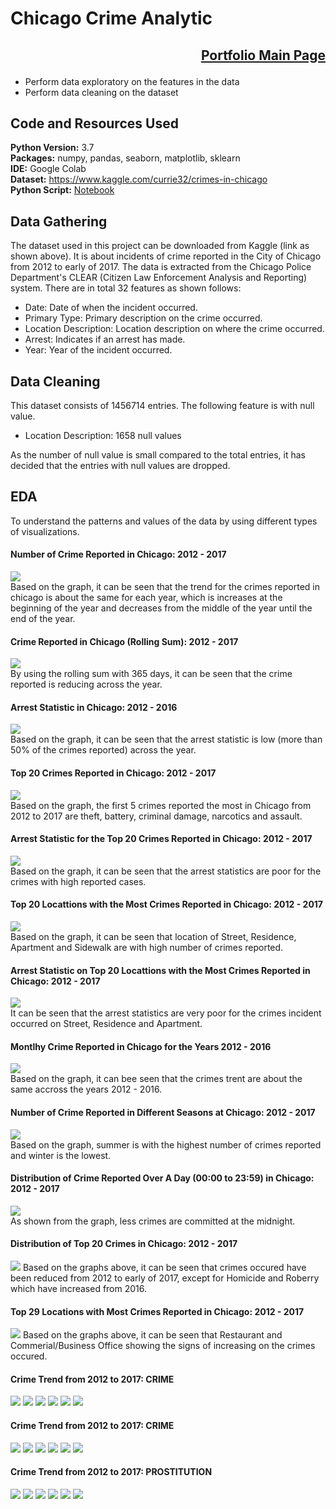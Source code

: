 # Chicago Crime Analytic

## <p align="right">[Portfolio Main Page](https://github.com/WengWeng0410/Weng_Portfolio)</p>

* Perform data exploratory on the features in the data
* Perform data cleaning on the dataset 

## Code and Resources Used

**Python Version:** 3.7 <br>
**Packages:** numpy, pandas, seaborn, matplotlib, sklearn <br>
**IDE:** Google Colab <br> 
**Dataset:** https://www.kaggle.com/currie32/crimes-in-chicago <br>
**Python Script:** [Notebook](https://colab.research.google.com/drive/1Dcm2Jk4ORG3LpMOC_no4aMob4nvZJ_c0?usp=sharing)

## Data Gathering

The dataset used in this project can be downloaded from Kaggle (link as shown above). It is about incidents of crime reported in the City of Chicago from 2012 to early of 2017. The data is extracted from the Chicago Police Department's CLEAR (Citizen Law Enforcement Analysis and Reporting) system. There are in total 32 features as shown follows: <br>
* Date: Date of when the incident occurred.
* Primary Type: Primary description on the crime occurred.
* Location Description: Location description on where the crime occurred.
* Arrest: Indicates if an arrest has made.
* Year: Year of the incident occurred.

## Data Cleaning

This dataset consists of 1456714 entries. The following feature is with null value.

* Location Description: 1658 null values

As the number of null value is small compared to the total entries, it has decided that the entries with null values are dropped. 

## EDA

To understand the patterns and values of the data by using different types of visualizations. <br>

#### Number of Crime Reported in Chicago: 2012 - 2017 
![](/images/overall_crime_20122017.png)
<br>Based on the graph, it can be seen that the trend for the crimes reported in chicago is about the same for each year, which is increases at the beginning of the year and
decreases from the middle of the year until the end of the year. 

#### Crime Reported in Chicago (Rolling Sum): 2012 - 2017 
![](/images/roll_sum_2012-2017.png)
<br> By using the rolling sum with 365 days, it can be seen that the crime reported is reducing across the year. 

#### Arrest Statistic in Chicago: 2012 - 2016 
![](/images/arrest_stat_20122016.png)
<br>Based on the graph, it can be seen that the arrest statistic is low (more than 50% of the crimes reported) across the year.

#### Top 20 Crimes Reported in Chicago: 2012 - 2017
![](/images/top20_crime_20122017.png)
<br>Based on the graph, the first 5 crimes reported the most in Chicago from 2012 to 2017 are theft, battery, criminal damage, narcotics and assault. 

#### Arrest Statistic for the Top 20 Crimes Reported in Chicago: 2012 - 2017
![](/images/top20_arres_stat_20122017.png)
<br>Based on the graph, it can be seen that the arrest statistics are poor for the crimes with high reported cases. 

#### Top 20 Locattions with the Most Crimes Reported in Chicago: 2012 - 2017
![](/images/top20_crimeloc_20122017.png)
<br>Based on the graph, it can be seen that location of Street, Residence, Apartment and Sidewalk are with high number of crimes reported.

#### Arrest Statistic on Top 20 Locattions with the Most Crimes Reported in Chicago: 2012 - 2017
![](/images/top20_arrest_crimeloc_20122017.png)
<br>It can be seen that the arrest statistics are very poor for the crimes incident occurred on Street, Residence and Apartment.

#### Montlhy Crime Reported in Chicago for the Years 2012 - 2016
![](/images/montly_crime_20122017.png)
<br>Based on the graph, it can bee seen that the crimes trent are about the same accross the years 2012 - 2016. 

#### Number of Crime Reported in Different Seasons at Chicago: 2012 - 2017
![](/images/overall_season_crime_20122017.png)
<br>Based on the graph, summer is with the highest number of crimes reported and winter is the lowest. 

#### Distribution of Crime Reported Over A Day (00:00 to 23:59) in Chicago: 2012 - 2017
![](/images/overall_hourly_crime_20122017.png)
<br>As shown from the graph, less crimes are committed at the midnight. 

#### Distribution of Top 20 Crimes in Chicago: 2012 - 2017
![](/images/individual_crimelocation_20122017.png)
Based on the graphs above, it can be seen that crimes occured have been reduced from 2012 to early of 2017, except for Homicide and Roberry which have increased from 2016. 

#### Top 29 Locations with Most Crimes Reported in Chicago: 2012 - 2017
![](/images/individual_crime_20122017.png)
Based on the graphs above, it can be seen that Restaurant and Commerial/Business Office showing the signs of increasing on the crimes occured. 

#### Crime Trend from 2012 to 2017: CRIME
![](/images/Monthly_BATTERY.png)
![](/images/Weekly_BATTERY2012.png)
![](/images/Weekly_BATTERY2013.png)
![](/images/Weekly_BATTERY2014.png)
![](/images/Weekly_BATTERY2015.png)
![](/images/Weekly_BATTERY2016.png)

#### Crime Trend from 2012 to 2017: CRIME
![](/images/Monthly_Burglary.png)
![](/images/Weekly_Burglary2012.png)
![](/images/Weekly_Burglary2013.png)
![](/images/Weekly_Burglary2014.png)
![](/images/Weekly_Burglary2015.png)
![](/images/Weekly_Burglary2016.png)

#### Crime Trend from 2012 to 2017: PROSTITUTION
![](/images/Monthly_PROSTITUTION.png)
![](/images/Weekly_PROSTITUTION2012.png)
![](/images/Weekly_PROSTITUTION2013.png)
![](/images/Weekly_PROSTITUTION2014.png)
![](/images/Weekly_PROSTITUTION2015.png)
![](/images/Weekly_PROSTITUTION2016.png)
